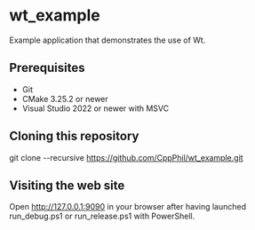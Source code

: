 # wt_example
Example application that demonstrates the use of Wt.

## Prerequisites
* Git
* CMake 3.25.2 or newer
* Visual Studio 2022 or newer with MSVC

## Cloning this repository
git clone --recursive https://github.com/CppPhil/wt_example.git

## Visiting the web site
Open http://127.0.0.1:9090 in your browser after having launched run_debug.ps1 or run_release.ps1 with PowerShell.

